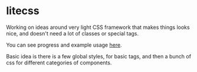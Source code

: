 # litecss

Working on ideas around very light CSS framework that makes things looks nice, and doesn't need a lot of classes or special tags.

You can see progress and example usage [here](http://konsumer.js.org/litecss/).

Basic idea is there is a few global styles, for basic tags, and then a bunch of css for different categories of components.